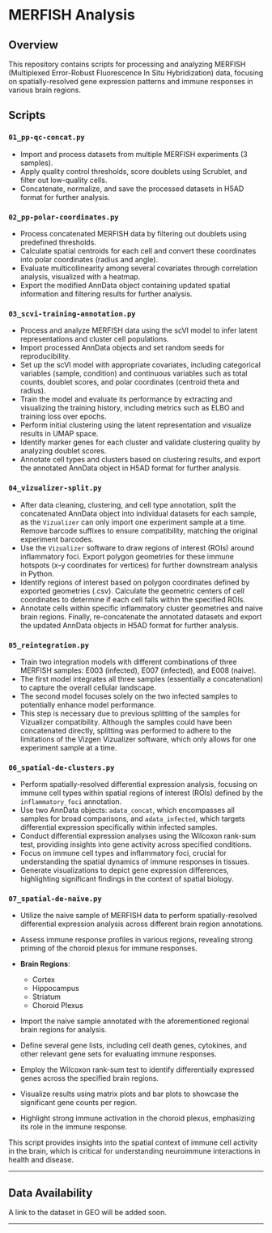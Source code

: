 # MERFISH Analysis

## Overview
This repository contains scripts for processing and analyzing MERFISH (Multiplexed Error-Robust Fluorescence In Situ Hybridization) data, focusing on spatially-resolved gene expression patterns and immune responses in various brain regions.

## Scripts

### `01_pp-qc-concat.py`
- Import and process datasets from multiple MERFISH experiments (3 samples).
- Apply quality control thresholds, score doublets using Scrublet, and filter out low-quality cells.
- Concatenate, normalize, and save the processed datasets in H5AD format for further analysis.

### `02_pp-polar-coordinates.py`
- Process concatenated MERFISH data by filtering out doublets using predefined thresholds.
- Calculate spatial centroids for each cell and convert these coordinates into polar coordinates (radius and angle).
- Evaluate multicollinearity among several covariates through correlation analysis, visualized with a heatmap.
- Export the modified AnnData object containing updated spatial information and filtering results for further analysis.

### `03_scvi-training-annotation.py`
- Process and analyze MERFISH data using the scVI model to infer latent representations and cluster cell populations.
- Import processed AnnData objects and set random seeds for reproducibility.
- Set up the scVI model with appropriate covariates, including categorical variables (sample, condition) and continuous variables such as total counts, doublet scores, and polar coordinates (centroid theta and radius).
- Train the model and evaluate its performance by extracting and visualizing the training history, including metrics such as ELBO and training loss over epochs.
- Perform initial clustering using the latent representation and visualize results in UMAP space.
- Identify marker genes for each cluster and validate clustering quality by analyzing doublet scores.
- Annotate cell types and clusters based on clustering results, and export the annotated AnnData object in H5AD format for further analysis.

### `04_vizualizer-split.py`
- After data cleaning, clustering, and cell type annotation, split the concatenated AnnData object into individual datasets for each sample, as the `Vizualizer` can only import one experiment sample at a time. Remove barcode suffixes to ensure compatibility, matching the original experiment barcodes.
- Use the `Vizualizer` software to draw regions of interest (ROIs) around inflammatory foci. Export polygon geometries for these immune hotspots (x-y coordinates for vertices) for further downstream analysis in Python.
- Identify regions of interest based on polygon coordinates defined by exported geometries (.csv). Calculate the geometric centers of cell coordinates to determine if each cell falls within the specified ROIs.
- Annotate cells within specific inflammatory cluster geometries and naive brain regions. Finally, re-concatenate the annotated datasets and export the updated AnnData objects in H5AD format for further analysis.

### `05_reintegration.py`
- Train two integration models with different combinations of three MERFISH samples: E003 (infected), E007 (infected), and E008 (naive).
- The first model integrates all three samples (essentially a concatenation) to capture the overall cellular landscape.
- The second model focuses solely on the two infected samples to potentially enhance model performance.
- This step is necessary due to previous splitting of the samples for Vizualizer compatibility. Although the samples could have been concatenated directly, splitting was performed to adhere to the limitations of the Vizgen Vizualizer software, which only allows for one experiment sample at a time.

### `06_spatial-de-clusters.py`
- Perform spatially-resolved differential expression analysis, focusing on immune cell types within spatial regions of interest (ROIs) defined by the `inflammatory_foci` annotation.
- Use two AnnData objects: `adata_concat`, which encompasses all samples for broad comparisons, and `adata_infected`, which targets differential expression specifically within infected samples.
- Conduct differential expression analyses using the Wilcoxon rank-sum test, providing insights into gene activity across specified conditions.
- Focus on immune cell types and inflammatory foci, crucial for understanding the spatial dynamics of immune responses in tissues.
- Generate visualizations to depict gene expression differences, highlighting significant findings in the context of spatial biology.

### `07_spatial-de-naive.py`
- Utilize the naive sample of MERFISH data to perform spatially-resolved differential expression analysis across different brain region annotations.
- Assess immune response profiles in various regions, revealing strong priming of the choroid plexus for immune responses.

- **Brain Regions**:
  - Cortex
  - Hippocampus
  - Striatum
  - Choroid Plexus
  
- Import the naive sample annotated with the aforementioned regional brain regions for analysis.
- Define several gene lists, including cell death genes, cytokines, and other relevant gene sets for evaluating immune responses.
- Employ the Wilcoxon rank-sum test to identify differentially expressed genes across the specified brain regions.
- Visualize results using matrix plots and bar plots to showcase the significant gene counts per region.
- Highlight strong immune activation in the choroid plexus, emphasizing its role in the immune response.

This script provides insights into the spatial context of immune cell activity in the brain, which is critical for understanding neuroimmune interactions in health and disease.

---

## Data Availability
A link to the dataset in GEO will be added soon.

---
